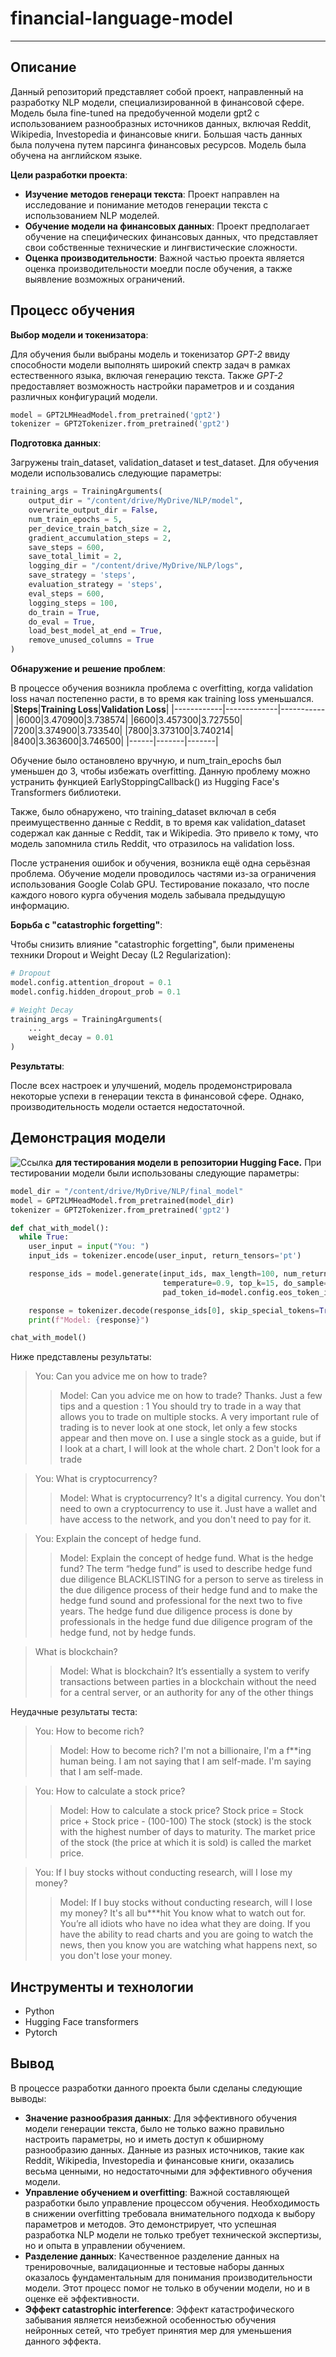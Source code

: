 # financial-language-model
___
## Описание
Данный репозиторий представляет собой проект, направленный на разработку NLP модели, специализированной в финансовой сфере. Модель была fine-tuned на предобученной модели gpt2 с использованием разнообразных источников данных, включая Reddit, Wikipedia, Investopedia и финансовые книги. Большая часть данных была получена путем парсинга финансовых ресурсов. Модель была обучена на английском языке.

__Цели разработки проекта__:
* __Изучение методов генераци текста__: Проект направлен на исследование и понимание методов генерации текста с использованием NLP моделей.
* __Обучение модели на финансовых данных__: Проект предполагает обучение на специфических финансовых данных, что представляет свои собственные технические и лингвистические сложности.
* __Оценка производительности__: Важной частью проекта является оценка производительности моедли после обучения, а также выявление возможных ограничений.
## Процесс обучения
__Выбор модели и токенизатора__:

Для обучения были выбраны модель и токенизатор _GPT-2_ ввиду способности модели выполнять широкий спектр задач в рамках естественного языка, включая генерацию текста. Также _GPT-2_ предоставляет возможность настройки параметров и и создания различных конфигураций модели.
```Python
model = GPT2LMHeadModel.from_pretrained('gpt2')
tokenizer = GPT2Tokenizer.from_pretrained('gpt2')
```
__Подготовка данных__:

Загружены train_dataset, validation_dataset и test_dataset. Для обучения модели использовались следующие параметры:
```Python
training_args = TrainingArguments(
    output_dir = "/content/drive/MyDrive/NLP/model",
    overwrite_output_dir = False,
    num_train_epochs = 5,
    per_device_train_batch_size = 2,
    gradient_accumulation_steps = 2,
    save_steps = 600,
    save_total_limit = 2,
    logging_dir = "/content/drive/MyDrive/NLP/logs",
    save_strategy = 'steps',
    evaluation_strategy = 'steps',
    eval_steps = 600,
    logging_steps = 100,
    do_train = True,
    do_eval = True,
    load_best_model_at_end = True,
    remove_unused_columns = True
)
```
__Обнаружение и решение проблем__:

В процессе обучения возникла проблема с overfitting, когда validation loss начал постепенно расти, в то время как training loss уменьшался. 
|__Steps__|__Training Loss__|__Validation Loss__|
|------------|-------------|-----------|
|6000|3.470900|3.738574|
|6600|3.457300|3.727550|
|7200|3.374900|3.733540|
|7800|3.373100|3.740214|
|8400|3.363600|3.746500|
|------|-------|-------|

Обучение было остановлено вручную, и num_train_epochs был уменьшен до 3, чтобы избежать overfitting. Данную проблему можно устранить функцией EarlyStoppingCallback() из Hugging Face's Transformers библиотеки.

Также, было обнаружено, что training_dataset включал в себя преимущественно данные с Reddit, в то время как validation_dataset содержал как данные с Reddit, так и Wikipedia. Это привело к тому, что модель запомнила стиль Reddit, что отразилось на validation loss.

После устранения ошибок и обучения, возникла ещё одна серьёзная проблема. Обучение модели проводилось частями из-за ограничения использования Google Colab GPU. Тестирование показало, что после каждого нового курга обучения модель забывала предыдущую информацию.

__Борьба с "catastrophic forgetting"__:

Чтобы снизить влияние "catastrophic forgetting", были применены техники Dropout и Weight Decay (L2 Regularization):
```Python
# Dropout
model.config.attention_dropout = 0.1
model.config.hidden_dropout_prob = 0.1

# Weight Decay
training_args = TrainingArguments(
    ...
    weight_decay = 0.01
)
```
__Результаты__:

После всех настроек и улучшений, модель продемонстрировала некоторые успехи в генерации текста в финансовой сфере. Однако, производительность модели остается недостаточной.
## Демонстрация модели
![__Ссылка__](https://huggingface.co/kowalsky/dummy-model) __для тестирования модели в репозитории Hugging Face.__
При тестировании модели были использованы следующие параметры:
```Python
model_dir = "/content/drive/MyDrive/NLP/final_model"
model = GPT2LMHeadModel.from_pretrained(model_dir)
tokenizer = GPT2Tokenizer.from_pretrained('gpt2')

def chat_with_model():
  while True:
    user_input = input("You: ")
    input_ids = tokenizer.encode(user_input, return_tensors='pt')

    response_ids = model.generate(input_ids, max_length=100, num_return_sequences=1,
                                  temperature=0.9, top_k=15, do_sample=True,
                                  pad_token_id=model.config.eos_token_id)

    response = tokenizer.decode(response_ids[0], skip_special_tokens=True)
    print(f"Model: {response}")

chat_with_model()
```
Ниже представлены результаты:
> You: Can you advice me on how to trade?
> > Model: Can you advice me on how to trade? Thanks. Just a few tips and a question :
> > 1
> > You should try to trade in a way that allows you to trade on multiple stocks. A very important rule of trading is to never look at one stock, let only a few stocks appear and then move on. I use a single stock as a guide, but if I look at a chart, I will look at the whole chart.
> > 2
> > Don't look for a trade

> You: What is cryptocurrency?
> > Model: What is cryptocurrency?
> > It's a digital currency.
> > You don't need to own a cryptocurrency to use it. Just have a wallet and have access to the network, and you don't need to pay for it.

> You: Explain the concept of hedge fund.
> > Model: Explain the concept of hedge fund. 
> > What is the hedge fund? 
> > The term “hedge fund” is used to describe hedge fund due diligence BLACKLISTING for a person to serve as tireless in the due diligence process of their hedge fund and to make the hedge fund sound and professional for the next two to five years. The hedge fund due diligence process is done by professionals in the hedge fund due diligence program of the hedge fund, not by hedge funds.

> What is blockchain?
> > Model: What is blockchain?
> > It’s essentially a system to verify transactions between parties in a blockchain without the need for a central server, or an authority for any of the other things

Неудачные результаты теста:

> You: How to become rich?
> > Model: How to become rich?
> > I'm not a billionaire, I'm a f**ing human being.
> > I am not saying that I am self-made. I'm saying that I am self-made.

> You: How to calculate a stock price?
> > Model: How to calculate a stock price?
> > Stock price = Stock price + Stock price - (100-100)
> > The stock  (stock)  is the stock with the highest number of days to maturity. The market price of the stock (the price at which it is sold) is called the market price.

> You: If I buy stocks without conducting research, will I lose my money?
> > Model: If I buy stocks without conducting research, will I lose my money?
> > It's all bu***hit
> > You know what to watch out for. You’re all idiots who have no idea what they are doing. 
> > If you have the ability to read charts and you are going to watch the news, then you know you are watching what happens next, so you don't lose your money.

## Инструменты и технологии
* Python
* Hugging Face transformers
* Pytorch
## Вывод
В процессе разработки данного проекта были сделаны следующие выводы:
* __Значение разнообразия данных__: Для эффективного обучения модели генерации текста, было не только важно правильно настроить параметры, но и иметь доступ к обширному разнообразию данных. Данные из разных источников, такие как Reddit, Wikipedia, Investopedia и финансовые книги, оказались весьма ценными, но недостаточными для эффективного обучения модели. 
* __Управление обучением и overfitting__: Важной составляющей разработки было управление процессом обучения. Необходимость в снижении overfitting требовала внимательного подхода к выбору параметров и методов. Это демонстрирует, что успешная разработка NLP модели не только требует технической экспертизы, но и опыта в управлении обучением.
* __Разделение данных__: Качественное разделение данных на тренировочные, валидационные и тестовые наборы данных оказалось фундаментальным для понимания производительности модели. Этот процесс помог не только в обучении модели, но и в оценке её эффективности.
* __Эффект catastrophic interference__: Эффект катастрофического забывания является неизбежной особенностью обучения нейронных сетей, что требует принятия мер для уменьшения данного эффекта.

